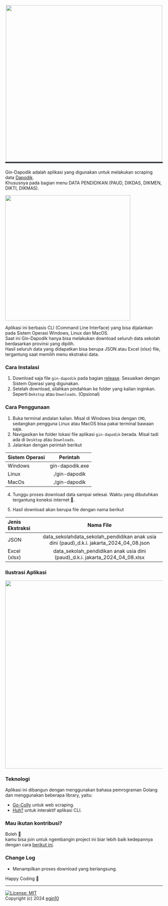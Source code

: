<div align="center" style="margin-bottom:20px; border-bottom: 4px solid #31353d;"> <img src="./doc_images/gin-dapodik.png" width="500"/> </div>

Gin-Dapodik adalah aplikasi yang digunakan untuk melakukan scraping data [Dapodik](https://referensi.data.kemendikdasmen.go.id/).\
Khususnya pada bagian menu DATA PENDIDIKAN (PAUD, DIKDAS, DIKMEN, DIKTI, DIKMAS).

[<img src="./doc_images/web-1.png" width="400"/>](web1)

Aplikasi ini berbasis CLI (Command Line Interface) yang bisa dijalankan pada Sistem Operasi Windows, Linux dan MacOS.\
Saat ini Gin-Dapodik hanya bisa melakukan download seluruh data sekolah berdasarkan provinsi yang dipilih.\
Hasil seluruh data yang didapatkan bisa berupa JSON atau Excel (xlsx) file, tergantung saat memilih menu ekstraksi data.

### Cara Instalasi

1. Download saja file `gin-dapodik` pada bagian [release](https://github.com/egin10/dapodik_go/releases).
   Sesuaikan dengan Sistem Operasi yang digunakan.
2. Setelah download, silahkan pindahkan ke folder yang kalian inginkan. Seperti `Dekstop` atau `Downloads`. (Opsional)

### Cara Penggunaan

1. Buka terminal andalan kalian. Misal di Windows bisa dengan `CMD`, sedangkan pengguna Linux atau MacOS bisa pakai terminal bawaan saja.
2. Navigasikan ke folder lokasi file aplikasi `gin-dapodik` berada. Misal tadi ada di `Desktop` atau `Downloads`.
3. Jalankan dengan perintah berikut
<center>

| Sistem Operasi |    Perintah     |
| :------------- | :-------------: |
| Windows        | gin-dapodik.exe |
| Linux          |  ./gin-dapodik  |
| MacOs          |  ./gin-dapodik  |

</center>

4. Tunggu proses download data sampai selesai. Waktu yang dibutuhkan tergantung koneksi internet 🚀.

5. Hasil download akan berupa file dengan nama berikut
<center>

| Jenis Ekstraksi |                                         Nama File                                         |
| :-------------- | :---------------------------------------------------------------------------------------: |
| JSON            | data_sekolahdata_sekolah_pendidikan anak usia dini (paud)\_d.k.i. jakarta_2024_04_08.json |
| Excel (xlsx)    |       data_sekolah_pendidikan anak usia dini (paud)\_d.k.i. jakarta_2024_04_08.xlsx       |

</center>

### Ilustrasi Aplikasi

[<img src="./doc_images/ilustrasi.gif" width="600"/>](ilustrasi)

### Teknologi

Aplikasi ini dibangun dengan menggunakan bahasa pemrograman Golang dan menggunakan beberapa library, yaitu:

- [Go-Colly](https://go-colly.org/) untuk web scraping.
- [Huh?](https://github.com/charmbracelet/huh) untuk interaktif aplikasi CLI.

### Mau ikutan kontribusi?

Boleh 🗿\
kamu bisa join untuk ngembangin project ini biar lebih baik kedepannya dengan cara [berikut ini](https://github.com/endymuhardin/belajarGit/blob/master/cara-berkontribusi-opensources-github.md).

### Change Log
- Menampilkan proses download yang berlangsung.

Happy Coding 🚀

---

[![License: MIT](https://img.shields.io/badge/License-MIT-yellow.svg)](https://opensource.org/licenses/MIT)\
Copyright (c) 2024 [egin10](https://github.com/egin10)


<!-- Security scan triggered at 2025-09-02 02:45:47 -->
